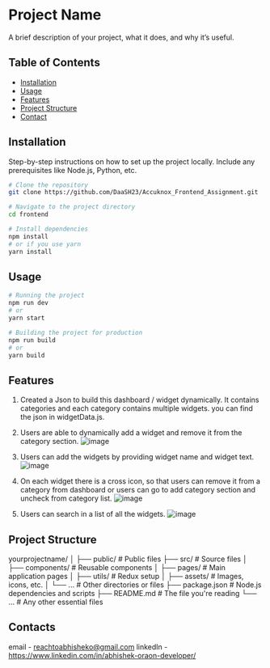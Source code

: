 # Project Name

A brief description of your project, what it does, and why it’s useful.

## Table of Contents

- [Installation](#installation)
- [Usage](#usage)
- [Features](#features)
- [Project Structure](#project-structure)
- [Contact](#contact)

## Installation

Step-by-step instructions on how to set up the project locally. Include any prerequisites like Node.js, Python, etc.

```bash
# Clone the repository
git clone https://github.com/DaaSH23/Accuknox_Frontend_Assignment.git

# Navigate to the project directory
cd frontend

# Install dependencies
npm install
# or if you use yarn
yarn install
```

## Usage 

```bash
# Running the project
npm run dev  
# or
yarn start

# Building the project for production
npm run build
# or
yarn build
```

## Features

1. Created a Json to build this dashboard / widget dynamically. It contains categories and each category contains multiple widgets.
  you can find the json in widgetData.js.
2. Users are able to dynamically add a widget and remove it from the category section.
  ![image](https://github.com/user-attachments/assets/37e8e5d8-6c8e-445e-801b-ee8f80ab9e09)

3. Users can add the widgets by providing widget name and widget text.
  ![image](https://github.com/user-attachments/assets/5b669354-2ab5-4f0d-8966-0d6e8e621dca)

4. On each widget there is a cross icon, so that users can remove it from a category from dashboard or users can go to add category
   section and uncheck from category list.
  ![image](https://github.com/user-attachments/assets/b745dfa6-2fce-40f4-bc51-d2215575cca0)

5. Users can search in a list of all the widgets.
  ![image](https://github.com/user-attachments/assets/d76d4ecc-480a-423b-93ec-dec2594894f6)


## Project Structure

yourprojectname/
│
├── public/           # Public files
├── src/              # Source files
│   ├── components/   # Reusable components
│   ├── pages/        # Main application pages
│   ├── utils/        # Redux setup
│   ├── assets/       # Images, icons, etc.
│   └── ...           # Other directories or files
├── package.json      # Node.js dependencies and scripts
├── README.md         # The file you're reading
└── ...               # Any other essential files

## Contacts
  email - reachtoabhisheko@gmail.com
  linkedIn - https://www.linkedin.com/in/abhishek-oraon-developer/

